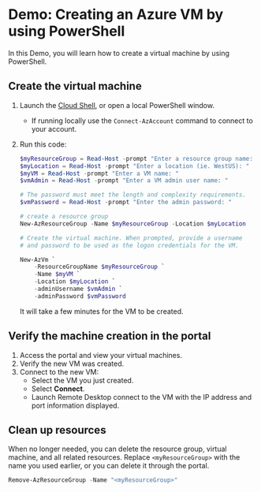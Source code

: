 # Demo: Creating an Azure VM by using PowerShell

In this Demo, you will learn how to create a virtual machine by using PowerShell.

## Create the virtual machine

1. Launch the [Cloud Shell](https://shell.azure.com), or open a local PowerShell window.
    * If running locally use the `Connect-AzAccount` command to connect to your account.

2. Run this code:

    ```PowerShell
    $myResourceGroup = Read-Host -prompt "Enter a resource group name: "
    $myLocation = Read-Host -prompt "Enter a location (ie. WestUS): "
    $myVM = Read-Host -prompt "Enter a VM name: "
    $vmAdmin = Read-Host -prompt "Enter a VM admin user name: "
    
    # The password must meet the length and complexity requirements.
    $vmPassword = Read-Host -prompt "Enter the admin password: "

    # create a resource group
    New-AzResourceGroup -Name $myResourceGroup -Location $myLocation

    # Create the virtual machine. When prompted, provide a username 
    # and password to be used as the logon credentials for the VM. 

    New-AzVm `
        -ResourceGroupName $myResourceGroup `
        -Name $myVM `
        -Location $myLocation `
        -adminUsername $vmAdmin `
        -adminPassword $vmPassword
    
    ```

    It will take a few minutes for the VM to be created.

## Verify the machine creation in the portal

1. Access the portal and view your virtual machines.
2. Verify the new VM was created.
3. Connect to the new VM:
    * Select the VM you just created.
    * Select **Connect**.
    * Launch Remote Desktop connect to the VM with the IP address and port information displayed.

## Clean up resources

When no longer needed, you can delete the resource group, virtual machine, and all related resources. Replace `<myResourceGroup>` with the name you used earlier, or you can delete it through the portal.

```PowerShell
Remove-AzResourceGroup -Name "<myResourceGroup>"
```
    